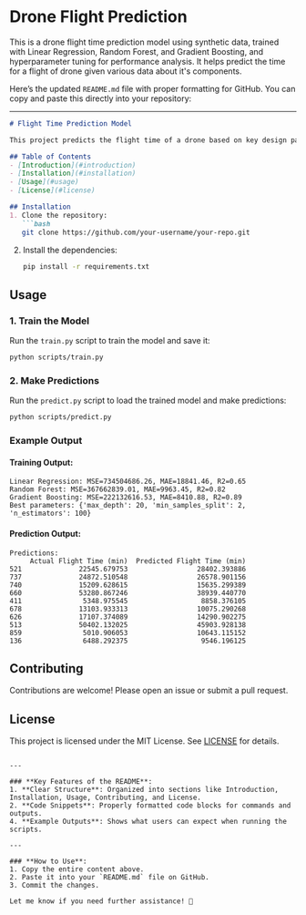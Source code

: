 # Drone Flight Prediction
This is a drone flight time prediction model using synthetic data, trained with Linear Regression, Random Forest, and Gradient Boosting, and hyperparameter tuning for performance analysis. It helps predict the time for a flight of drone given various data about it's components. 

Here’s the updated `README.md` file with proper formatting for GitHub. You can copy and paste this directly into your repository:

---

```markdown
# Flight Time Prediction Model

This project predicts the flight time of a drone based on key design parameters using machine learning.

## Table of Contents
- [Introduction](#introduction)
- [Installation](#installation)
- [Usage](#usage)
- [License](#license)

## Installation
1. Clone the repository:
   ```bash
   git clone https://github.com/your-username/your-repo.git
   ```
2. Install the dependencies:
   ```bash
   pip install -r requirements.txt
   ```

## Usage
### 1. Train the Model
Run the `train.py` script to train the model and save it:
```bash
python scripts/train.py
```

### 2. Make Predictions
Run the `predict.py` script to load the trained model and make predictions:
```bash
python scripts/predict.py
```

### Example Output
#### Training Output:
```
Linear Regression: MSE=734504686.26, MAE=18841.46, R2=0.65
Random Forest: MSE=367662839.01, MAE=9963.45, R2=0.82
Gradient Boosting: MSE=222132616.53, MAE=8410.88, R2=0.89
Best parameters: {'max_depth': 20, 'min_samples_split': 2, 'n_estimators': 100}
```

#### Prediction Output:
```
Predictions:
     Actual Flight Time (min)  Predicted Flight Time (min)
521              22545.679753                 28402.393886
737              24872.510548                 26578.901156
740              15209.628615                 15635.299389
660              53280.867246                 38939.440770
411               5348.975545                  8858.376105
678              13103.933313                 10075.290268
626              17107.374089                 14290.902275
513              50402.132025                 45903.928138
859               5010.906053                 10643.115152
136               6488.292375                  9546.196125
```

## Contributing
Contributions are welcome! Please open an issue or submit a pull request.

## License
This project is licensed under the MIT License. See [LICENSE](LICENSE) for details.
```

---

### **Key Features of the README**:
1. **Clear Structure**: Organized into sections like Introduction, Installation, Usage, Contributing, and License.
2. **Code Snippets**: Properly formatted code blocks for commands and outputs.
4. **Example Outputs**: Shows what users can expect when running the scripts.

---

### **How to Use**:
1. Copy the entire content above.
2. Paste it into your `README.md` file on GitHub.
3. Commit the changes.

Let me know if you need further assistance! 🚀
